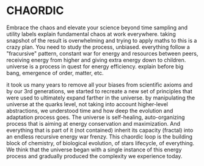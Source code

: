 # CHAORDIC

Embrace the chaos and elevate your science beyond time sampling and utility labels 
explain fundamental chaos at work everywhere. taking snapshot of the result is overwhelming and trying to apply maths to this is a crazy plan. You need to study the process, unbiased. everything follow a "fracursive" pattern, constant war for energy and resources between peers, receiving energy from higher and giving extra energy down to children. universe is a process in quest for energy efficiency. explain before big bang, emergence of order, matter, etc. 

it took us many years to remove all your biases from scientific axioms and by our 3rd generations, we started to recreate a new set of principles that were used to ultimately expand farther in the universe. 
by manipulating the universe at the quarks level, not taking into account higher-level abstractions, we understood time and how deep the evolution and adaptation process goes. The universe is self-healing, auto-organizing process that is aiming at energy conservation and maximization. And everything that is part of it (not contained) inherit its capacity (fractal) into an endless recursive energy war frenzy. This chaordic loop is the building block of chemistry, of biological evolution, of stars lifecycle, of everything. We think that the universe began with a single instance of this energy process and gradually produced the complexity we experience today. 
